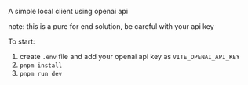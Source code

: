 A simple local client using openai api

note: this is a pure for end solution, be careful with your api key

To start:

1. create `.env` file and add your openai api key as `VITE_OPENAI_API_KEY`
1. `pnpm install`
1. `pnpm run dev`
